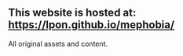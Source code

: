 
## This website is hosted at: https://lpon.github.io/mephobia/

All original assets and content. 






